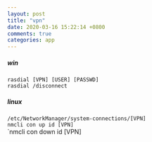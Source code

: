 ```yaml
---
layout: post
title: "vpn"
date: 2020-03-16 15:22:14 +0800
comments: true
categories: app
---
```


##### win

`rasdial [VPN] [USER] [PASSWD]`  
`rasdial /disconnect`  

##### linux
`/etc/NetworkManager/system-connections/[VPN]`  
`nmcli con up id [VPN]`  
`nmcli con down id [VPN]  
